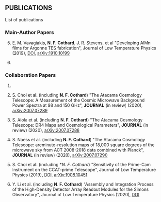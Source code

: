 ## PUBLICATIONS
List of publications

### Main-Author Papers
5. E. M. Vavagiakis, **N. F. Cothard**, J. R. Stevens, et al "Developing AlMn films for Argonne TES fabrication", Journal of Low Temperature Physics (2019), [DOI](https://doi.org/10.1007/s10909-019-02281-9), [arXiv:1910.10199](https://arxiv.org/abs/1910.10199)

1.

### Collaboration Papers
1.





1. S. Choi et al. (including **N. F. Cothard**) "The Atacama Cosmology Telescope: A Measurement of the Cosmic Microwave Background Power Spectra at 98 and 150 GHz", **JOURNAL** (in review) (2020), [arXiv:2007.07289](https://arxiv.org/abs/2007.07289)

2. S. Aiola et al. (including **N. F. Cothard**) "The Atacama Cosmology Telescope: DR4 Maps and Cosmological Parameters", **JOURNAL** (in review) (2020), [arXiv:2007.07288](https://arxiv.org/abs/2007.07288)

3. S. Naess et al. (including **N. F. Cothard**) "The Atacama Cosmology Telescope: arcminute-resolution maps of 18,000 square degrees of the microwave sky from ACT 2008-2018 data combined with Planck", **JOURNAL** (in review) (2020), [arXiv:2007.07290](https://arxiv.org/abs/2007.07290)

4. S. Choi et al. (including **N. F. Cothard*) "Sensitivity of the Prime-Cam Instrument on the CCAT-prime Telescope", Journal of Low Temperature Physics (2019), [DOI](https://doi.org/10.1007/s10909-020-02428-z), [arXiv:1908.10451](https://arxiv.org/abs/1908.10451)

6. Y. Li et al. (including **N. F. Cothard**) "Assembly and Integration Process of the High-Density Detector Array Readout Modules for the Simons Observatory", Journal of Low Temperature Physics (2020), [DOI](https://doi.org/10.1007/s10909-020-02386-6)

